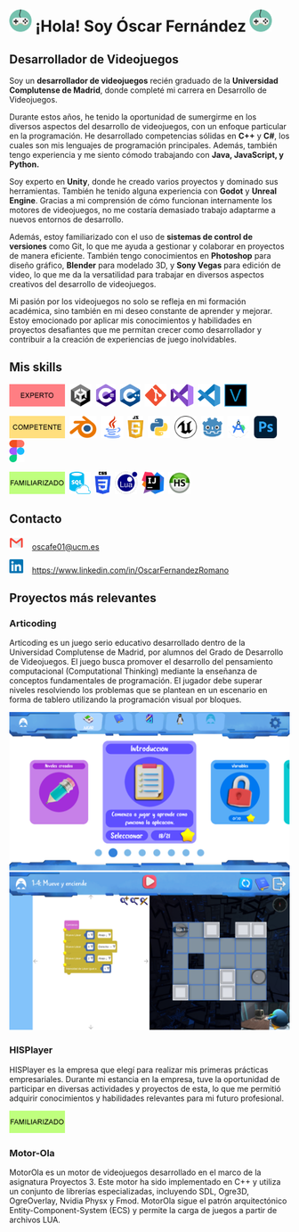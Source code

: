 <!--
# (https://raw.githubusercontent.com/mouredev/mouredev/master/mouredev_emote.png)
-->
# <img src="https://github.com/OskarFreestyle/OskarFreestyle/blob/main/Images/VideogameControllerIcon.png" width="40" height="40" /> ¡Hola! Soy Óscar Fernández <img src="https://github.com/OskarFreestyle/OskarFreestyle/blob/main/Images/VideogameControllerIcon.png" width="40" height="40" />
## Desarrollador de Videojuegos

Soy un **desarrollador de videojuegos** recién graduado de la **Universidad Complutense de Madrid**, donde completé mi carrera en Desarrollo de Videojuegos.

Durante estos años, he tenido la oportunidad de sumergirme en los diversos aspectos del desarrollo de videojuegos, con un enfoque particular en la programación. He desarrollado competencias sólidas en **C++** y **C#**, los cuales son mis lenguajes de programación principales. Además, también tengo experiencia y me siento cómodo trabajando con **Java, JavaScript, y Python.**

Soy experto en **Unity**, donde he creado varios proyectos y dominado sus herramientas. También he tenido alguna experiencia con **Godot** y **Unreal Engine**. Gracias a mi comprensión de cómo funcionan internamente los motores de videojuegos, no me costaría demasiado trabajo adaptarme a nuevos entornos de desarrollo.

Además, estoy familiarizado con el uso de **sistemas de control de versiones** como Git, lo que me ayuda a gestionar y colaborar en proyectos de manera eficiente. También tengo conocimientos en **Photoshop** para diseño gráfico, **Blender** para modelado 3D, y **Sony Vegas** para edición de video, lo que me da la versatilidad para trabajar en diversos aspectos creativos del desarrollo de videojuegos.

Mi pasión por los videojuegos no solo se refleja en mi formación académica, sino también en mi deseo constante de aprender y mejorar. Estoy emocionado por aplicar mis conocimientos y habilidades en proyectos desafiantes que me permitan crecer como desarrollador y contribuir a la creación de experiencias de juego inolvidables.

## Mis skills
<img src="https://github.com/OskarFreestyle/OskarFreestyle/blob/main/Images/TierLevels1.png" width="100" height="40" />&nbsp;&nbsp;<img src="https://github.com/OskarFreestyle/OskarFreestyle/blob/main/Images/UnityIcon.png" height="40" style="height: 40px; width: auto;" />&nbsp;&nbsp;<img src="https://github.com/OskarFreestyle/OskarFreestyle/blob/main/Images/C%23Icon.png" height="40" style="height: 40px; width: auto;" />&nbsp;&nbsp;<img src="https://github.com/OskarFreestyle/OskarFreestyle/blob/main/Images/C%2B%2BIcon.png" height="40" style="height: 40px; width: auto;" />&nbsp;&nbsp;<img src="https://github.com/OskarFreestyle/OskarFreestyle/blob/main/Images/GitIcon.png" height="40" style="height: 40px; width: auto;" />&nbsp;&nbsp;<img src="https://github.com/OskarFreestyle/OskarFreestyle/blob/main/Images/VisualStudioIcon.png" height="40" style="height: 40px; width: auto;" />&nbsp;&nbsp;<img src="https://github.com/OskarFreestyle/OskarFreestyle/blob/main/Images/VisualStudioCodeIcon.png" height="40" style="height: 40px; width: auto;" />&nbsp;&nbsp;<img src="https://github.com/OskarFreestyle/OskarFreestyle/blob/main/Images/VegasIcon.png" height="40" style="height: 40px; width: auto;" />

<img src="https://github.com/OskarFreestyle/OskarFreestyle/blob/main/Images/TierLevels2.png" width="100" height="40" />&nbsp;&nbsp;<img src="https://github.com/OskarFreestyle/OskarFreestyle/blob/main/Images/BlenderIcon.png" height="40" style="height: 40px; width: auto;" />&nbsp;&nbsp;<img src="https://github.com/OskarFreestyle/OskarFreestyle/blob/main/Images/JavaIcon.png" height="40" style="height: 40px; width: auto;" />&nbsp;&nbsp;<img src="https://github.com/OskarFreestyle/OskarFreestyle/blob/main/Images/JavaScriptIcon.png" height="40" style="height: 40px; width: auto;" />&nbsp;&nbsp;<img src="https://github.com/OskarFreestyle/OskarFreestyle/blob/main/Images/PythonIcon.png" height="40" style="height: 40px; width: auto;" />&nbsp;&nbsp;<img src="https://github.com/OskarFreestyle/OskarFreestyle/blob/main/Images/UnrealEngineIcon.png" height="40" style="height: 40px; width: auto;" />&nbsp;&nbsp;<img src="https://github.com/OskarFreestyle/OskarFreestyle/blob/main/Images/GodotIcon.png" height="40" style="height: 40px; width: auto;" />&nbsp;&nbsp;<img src="https://github.com/OskarFreestyle/OskarFreestyle/blob/main/Images/AndroidStudioIcon.png" height="40" style="height: 40px; width: auto;" />&nbsp;&nbsp;<img src="https://github.com/OskarFreestyle/OskarFreestyle/blob/main/Images/PhotoshopIcon.png" height="40" style="height: 40px; width: auto;" />&nbsp;&nbsp;<img src="https://github.com/OskarFreestyle/OskarFreestyle/blob/main/Images/FigmaIcon.png" height="40" style="height: 40px; width: auto;" />

<img src="https://github.com/OskarFreestyle/OskarFreestyle/blob/main/Images/TierLevels3.png" width="100" height="40" />&nbsp;&nbsp;<img src="https://github.com/OskarFreestyle/OskarFreestyle/blob/main/Images/SQLIcon.png" height="40" style="height: 40px; width: auto;" />&nbsp;&nbsp;<img src="https://github.com/OskarFreestyle/OskarFreestyle/blob/main/Images/CSSIcon.png" height="40" style="height: 40px; width: auto;" />&nbsp;&nbsp;<img src="https://github.com/OskarFreestyle/OskarFreestyle/blob/main/Images/LuaIcon.png" height="40" style="height: 40px; width: auto;" />&nbsp;&nbsp;<img src="https://github.com/OskarFreestyle/OskarFreestyle/blob/main/Images/IntelliJIcon.png" height="40" style="height: 40px; width: auto;" />&nbsp;&nbsp;<img src="https://github.com/OskarFreestyle/OskarFreestyle/blob/main/Images/HeidiSQLIcon.png" height="40" style="height: 40px; width: auto;" />

## Contacto
<img src="https://github.com/OskarFreestyle/OskarFreestyle/blob/main/Images/EmailIcon.png" height="25" style="height: 25px; width: auto;" /> &nbsp;&nbsp; oscafe01@ucm.es

<img src="https://github.com/OskarFreestyle/OskarFreestyle/blob/main/Images/LinkedInIcon.png" height="25" style="height: 25px; width: auto;" /> &nbsp;&nbsp; https://www.linkedin.com/in/OscarFernandezRomano

## Proyectos más relevantes
### Articoding
Articoding es un juego serio educativo desarrollado dentro de la Universidad Complutense de Madrid, por alumnos del Grado de Desarrollo de Videojuegos. El juego busca promover el desarrollo del pensamiento computacional (Computational Thinking) mediante la enseñanza de conceptos fundamentales de programación. El jugador debe superar niveles resolviendo los problemas que se plantean en un escenario en forma de tablero utilizando la programación visual por bloques.

<img src="https://github.com/OskarFreestyle/OskarFreestyle/blob/main/Images/Portfolio/Articoding1.png"/>
<img src="https://github.com/OskarFreestyle/OskarFreestyle/blob/main/Images/Portfolio/Articoding2.png"/>

### HISPlayer
HISPlayer es la empresa que elegí para realizar mis primeras prácticas empresariales. Durante mi estancia en la empresa, tuve la oportunidad de participar en diversas actividades y proyectos de esta, lo que me permitió adquirir conocimientos y habilidades relevantes para mi futuro profesional.

<img src="https://github.com/OskarFreestyle/OskarFreestyle/blob/main/Images/TierLevels3.png" width="100" height="40" />

### Motor-Ola
MotorOla es un motor de videojuegos desarrollado en el marco de la asignatura Proyectos 3. Este motor ha sido implementado en C++ y utiliza un conjunto de librerías especializadas, incluyendo SDL, Ogre3D, OgreOverlay, Nvidia Physx y Fmod. MotorOla sigue el patrón arquitectónico Entity-Component-System (ECS) y permite la carga de juegos a partir de archivos LUA.



<!--
**OskarFreestyle/OskarFreestyle** is a ✨ _special_ ✨ repository because its `README.md` (this file) appears on your GitHub profile.

Here are some ideas to get you started:

- 🔭 I’m currently working on ...
- 🌱 I’m currently learning ...
- 👯 I’m looking to collaborate on ...
- 🤔 I’m looking for help with ...
- 💬 Ask me about ...
- 📫 How to reach me: ...
- 😄 Pronouns: ...
- ⚡ Fun fact: ...
-->
